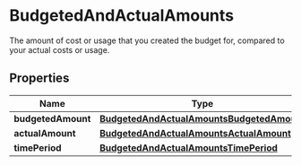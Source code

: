 

# BudgetedAndActualAmounts

The amount of cost or usage that you created the budget for, compared to your actual costs or usage.

## Properties

| Name | Type | Description | Notes |
|------------ | ------------- | ------------- | -------------|
|**budgetedAmount** | [**BudgetedAndActualAmountsBudgetedAmount**](BudgetedAndActualAmountsBudgetedAmount.md) |  |  [optional] |
|**actualAmount** | [**BudgetedAndActualAmountsActualAmount**](BudgetedAndActualAmountsActualAmount.md) |  |  [optional] |
|**timePeriod** | [**BudgetedAndActualAmountsTimePeriod**](BudgetedAndActualAmountsTimePeriod.md) |  |  [optional] |



